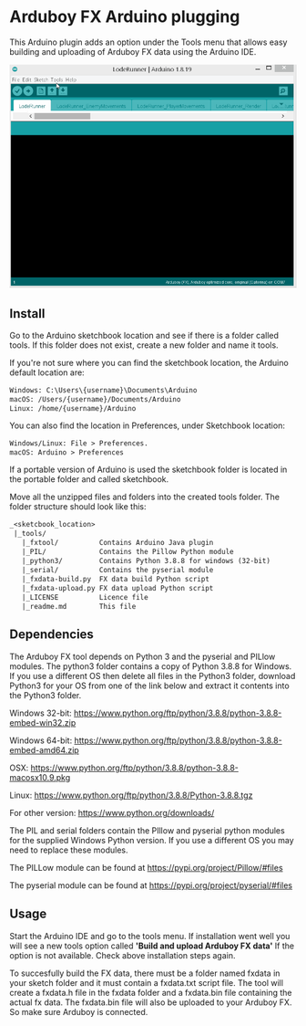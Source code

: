 # Arduboy FX Arduino plugging

This Arduino plugin adds an option under the Tools menu that allows easy 
building and uploading of Arduboy FX data using the Arduino IDE.

![demo](https://github.com/MrBlinky/Arduboy-FX-Arduino-plugin/raw/main/fx-upload-using-arduino-plugin-demo.gif)

## Install

Go to the Arduino sketchbook location and see if there is a folder called tools.
If this folder does not exist, create a new folder and name it tools.

If you're not sure where you can find the sketchbook location, the Arduino
default location are:

    Windows: C:\Users\{username}\Documents\Arduino
    macOS: /Users/{username}/Documents/Arduino
    Linux: /home/{username}/Arduino

You can also find the location in Preferences, under Sketchbook location:

    Windows/Linux: File > Preferences.
    macOS: Arduino > Preferences

If a portable version of Arduino is used the sketchbook folder is located in 
the portable folder and called sketchbook.

Move all the unzipped files and folders into the created tools folder.
The folder structure should look like this:

    _<sketcbook_location>
     |_tools/
       |_fxtool/          Contains Arduino Java plugin
       |_PIL/             Contains the Pillow Python module
       |_python3/         Contains Python 3.8.8 for windows (32-bit)
       |_serial/          Contains the pyserial module
       |_fxdata-build.py  FX data build Python script
       |_fxdata-upload.py FX data upload Python script
       |_LICENSE          Licence file
       |_readme.md        This file

## Dependencies

The Arduboy FX tool depends on Python 3 and the pyserial and PILlow modules. 
The python3 folder contains a copy of  Python 3.8.8 for Windows. If you use a 
different OS then delete all files in  the Python3 folder, download Python3 for
your OS from one of the link below and extract it contents into the Python3 folder.

Windows 32-bit: https://www.python.org/ftp/python/3.8.8/python-3.8.8-embed-win32.zip

Windows 64-bit: https://www.python.org/ftp/python/3.8.8/python-3.8.8-embed-amd64.zip

OSX: https://www.python.org/ftp/python/3.8.8/python-3.8.8-macosx10.9.pkg

Linux: https://www.python.org/ftp/python/3.8.8/Python-3.8.8.tgz

For other version: https://www.python.org/downloads/

The PIL and serial folders contain the PIllow and pyserial python modules for 
the supplied Windows Python version. If you use a different OS you may need to
replace these modules.

The PILLow module can be found at https://pypi.org/project/Pillow/#files

The pyserial module can be found at https://pypi.org/project/pyserial/#files

## Usage
Start the Arduino IDE and go to the tools menu. If installation went well you 
will see a new tools option called **'Build and upload Arduboy FX data'** If the
option is not available. Check above installation steps again.

To succesfully build the FX data, there must be a folder named fxdata in your 
sketch folder and it must contain a fxdata.txt script file. The tool will create
a fxdata.h file in the fxdata folder and a fxdata.bin file containing the actual
fx data. The fxdata.bin file will also be uploaded to your Arduboy FX. So make 
sure Arduboy is connected.
